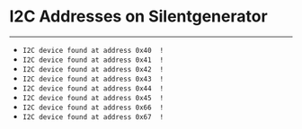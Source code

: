 # I2C Addresses on Silentgenerator

---

- `I2C device found at address 0x40  !`
- `I2C device found at address 0x41  !`
- `I2C device found at address 0x42  !`
- `I2C device found at address 0x43  !`
- `I2C device found at address 0x44  !`
- `I2C device found at address 0x45  !`
- `I2C device found at address 0x66  !`
- `I2C device found at address 0x67  !`

